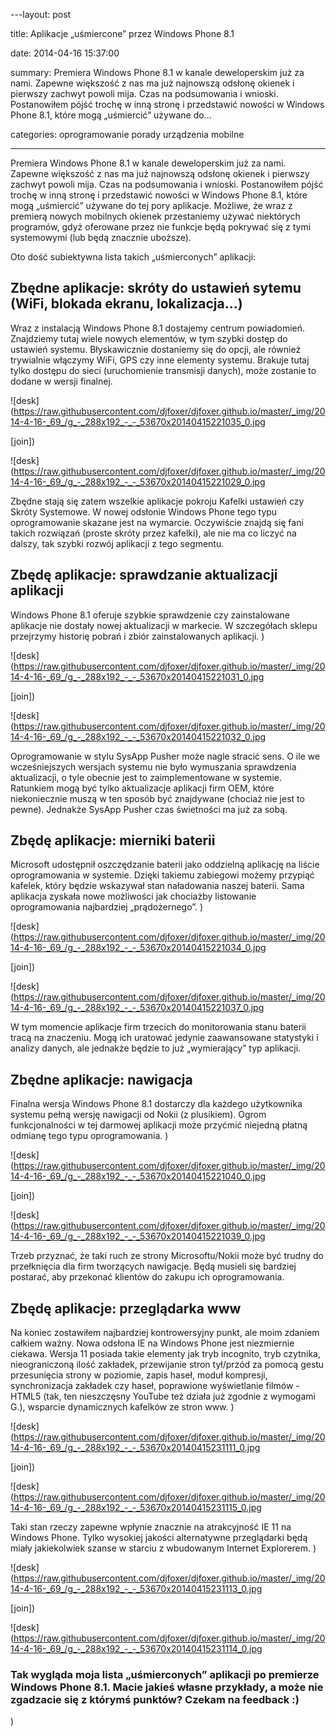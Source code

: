 ﻿---layout:     post
title:      Aplikacje „uśmiercone” przez Windows Phone 8.1
date:       2014-04-16 15:37:00
summary:    Premiera Windows Phone 8.1 w kanale deweloperskim już za nami. Zapewne większość z nas ma już najnowszą odsłonę okienek i pierwszy zachwyt powoli mija. Czas na podsumowania i wnioski. Postanowiłem pójść trochę w inną stronę i przedstawić nowości w Windows Phone 8.1, które mogą „uśmiercić” używane do...
categories: oprogramowanie porady urządzenia mobilne
---



Premiera Windows Phone 8.1 w kanale deweloperskim już za nami. Zapewne większość z nas ma już najnowszą odsłonę okienek i pierwszy zachwyt powoli mija. Czas na podsumowania i wnioski. Postanowiłem pójść trochę w inną stronę i przedstawić nowości w Windows Phone 8.1, które mogą „uśmiercić” używane do tej pory aplikacje. Możliwe, że wraz z premierą nowych mobilnych okienek przestaniemy używać niektórych programów, gdyż oferowane przez nie funkcje będą pokrywać się z tymi systemowymi (lub będą znacznie uboższe).

Oto dość subiektywna lista takich „uśmierconych” aplikacji:



## Zbędne aplikacje: skróty do ustawień sytemu (WiFi, blokada ekranu, lokalizacja...)


Wraz z instalacją Windows Phone 8.1 dostajemy centrum powiadomień. Znajdziemy tutaj wiele nowych elementów, w tym szybki dostęp do ustawień systemu. Błyskawicznie dostaniemy się do opcji, ale również trywialnie włączymy WiFi, GPS czy inne elementy systemu. Brakuje tutaj tylko dostępu do sieci (uruchomienie transmisji danych), może zostanie to dodane w wersji finalnej.


![desk](https://raw.githubusercontent.com/djfoxer/djfoxer.github.io/master/_img/2014-4-16-_69_/g_-_288x192_-_-_53670x20140415221035_0.jpg

[join])

![desk](https://raw.githubusercontent.com/djfoxer/djfoxer.github.io/master/_img/2014-4-16-_69_/g_-_288x192_-_-_53670x20140415221029_0.jpg


Zbędne stają się zatem wszelkie aplikacje pokroju Kafelki ustawień czy Skróty Systemowe. W nowej odsłonie Windows Phone tego typu oprogramowanie skazane jest na wymarcie. Oczywiście znajdą się fani takich rozwiązań (proste skróty przez kafelki), ale nie ma co liczyć na dalszy, tak szybki rozwój aplikacji z tego segmentu. 



## Zbędę aplikacje: sprawdzanie aktualizacji aplikacji



Windows Phone 8.1 oferuje szybkie sprawdzenie czy zainstalowane aplikacje nie dostały nowej aktualizacji w markecie. W szczegółach sklepu przejrzymy historię pobrań i zbiór zainstalowanych aplikacji.
)

![desk](https://raw.githubusercontent.com/djfoxer/djfoxer.github.io/master/_img/2014-4-16-_69_/g_-_288x192_-_-_53670x20140415221031_0.jpg

[join])

![desk](https://raw.githubusercontent.com/djfoxer/djfoxer.github.io/master/_img/2014-4-16-_69_/g_-_288x192_-_-_53670x20140415221032_0.jpg


Oprogramowanie w stylu SysApp Pusher może nagle stracić sens. O ile we wcześniejszych wersjach systemu nie było wymuszania sprawdzenia aktualizacji, o tyle obecnie jest to zaimplementowane w systemie. Ratunkiem mogą być tylko aktualizacje aplikacji firm OEM, które niekoniecznie muszą w ten sposób być znajdywane (chociaż nie jest to pewne). Jednakże SysApp Pusher czas świetności ma już za sobą.



## Zbędę aplikacje: mierniki baterii



Microsoft udostępnił oszczędzanie baterii jako oddzielną aplikację na liście oprogramowania w systemie. Dzięki takiemu zabiegowi możemy przypiąć kafelek, który będzie wskazywał stan naładowania naszej baterii. Sama aplikacja zyskała nowe możliwości jak chociażby listowanie oprogramowania najbardziej „prądożernego”.
)

![desk](https://raw.githubusercontent.com/djfoxer/djfoxer.github.io/master/_img/2014-4-16-_69_/g_-_288x192_-_-_53670x20140415221034_0.jpg

[join])

![desk](https://raw.githubusercontent.com/djfoxer/djfoxer.github.io/master/_img/2014-4-16-_69_/g_-_288x192_-_-_53670x20140415221037_0.jpg


W tym momencie aplikacje firm trzecich do monitorowania stanu baterii tracą na znaczeniu. Mogą ich uratować jedynie zaawansowane statystyki i analizy danych, ale jednakże będzie to już „wymierający” typ aplikacji.



## Zbędne aplikacje: nawigacja


Finalna wersja Windows Phone 8.1 dostarczy dla każdego użytkownika systemu pełną wersję nawigacji od Nokii (z plusikiem). Ogrom funkcjonalności w tej darmowej aplikacji może przyćmić niejedną płatną odmianę tego typu oprogramowania.
)

![desk](https://raw.githubusercontent.com/djfoxer/djfoxer.github.io/master/_img/2014-4-16-_69_/g_-_288x192_-_-_53670x20140415221040_0.jpg

[join])

![desk](https://raw.githubusercontent.com/djfoxer/djfoxer.github.io/master/_img/2014-4-16-_69_/g_-_288x192_-_-_53670x20140415221039_0.jpg


Trzeb przyznać, że taki ruch ze strony Microsoftu/Nokii może być trudny do przełknięcia dla firm tworzących nawigacje. Będą musieli się bardziej postarać, aby przekonać klientów do zakupu ich oprogramowania.



## Zbędę aplikacje: przeglądarka www


Na koniec zostawiłem najbardziej kontrowersyjny punkt, ale moim zdaniem całkiem ważny. Nowa odsłona IE na Windows Phone jest niezmiernie ciekawa. Wersja 11 posiada takie elementy jak tryb incognito, tryb czytnika, nieograniczoną ilość zakładek, przewijanie stron tył/przód za pomocą gestu przesunięcia strony w poziomie, zapis haseł, moduł kompresji,  synchronizacja zakładek czy haseł, poprawione wyświetlanie filmów - HTML5 (tak, ten nieszczęsny YouTube też działa już zgodnie z wymogami G.), wsparcie dynamicznych kafelków ze stron www.
)

![desk](https://raw.githubusercontent.com/djfoxer/djfoxer.github.io/master/_img/2014-4-16-_69_/g_-_288x192_-_-_53670x20140415231111_0.jpg

[join])

![desk](https://raw.githubusercontent.com/djfoxer/djfoxer.github.io/master/_img/2014-4-16-_69_/g_-_288x192_-_-_53670x20140415231115_0.jpg


Taki stan rzeczy zapewne wpłynie znacznie na atrakcyjność IE 11 na Windows Phone. Tylko wysokiej jakości alternatywne przeglądarki będą miały jakiekolwiek szanse w starciu z wbudowanym Internet Explorerem.
)

![desk](https://raw.githubusercontent.com/djfoxer/djfoxer.github.io/master/_img/2014-4-16-_69_/g_-_288x192_-_-_53670x20140415231113_0.jpg

[join])

![desk](https://raw.githubusercontent.com/djfoxer/djfoxer.github.io/master/_img/2014-4-16-_69_/g_-_288x192_-_-_53670x20140415231114_0.jpg





### Tak wygląda moja lista „uśmierconych” aplikacji po premierze Windows Phone 8.1. Macie jakieś własne przykłady, a może nie zgadzacie się z którymś punktów? Czekam na feedback :)

)